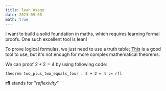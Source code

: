 ```yaml
---
title: lean usage
date: 2023-09-08
math: true
---
```

I want to build a solid foundation in maths, which requires learning formal proofs. One such excellent tool is lean!

To prove logical formulas, we just need to use a truth table; [This](https://web.stanford.edu/class/cs103/tools/truth-table-tool/) is a good tool to use, but it's not enough for more complex mathematical theorems.

We can proof $2+2=4$ by using following code:

```lean
theorem two_plus_two_equals_four : 2 + 2 = 4 := rfl
```

**rfl** stands for "_reflexivity_"